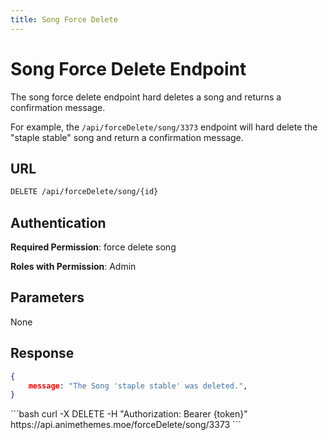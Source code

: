 ```yaml
---
title: Song Force Delete
---
```


<Block>

# Song Force Delete Endpoint

The song force delete endpoint hard deletes a song and returns a confirmation message.

For example, the `/api/forceDelete/song/3373` endpoint will hard delete the "staple stable" song and return a confirmation message.

## URL

```sh
DELETE /api/forceDelete/song/{id}
```

## Authentication

**Required Permission**: force delete song

**Roles with Permission**: Admin

## Parameters

None

## Response

```json
{
    message: "The Song 'staple stable' was deleted.",
}
```

<Example>

<CURL>
```bash
curl -X DELETE -H "Authorization: Bearer {token}" https://api.animethemes.moe/forceDelete/song/3373
```
</CURL>

</Example>

</Block>